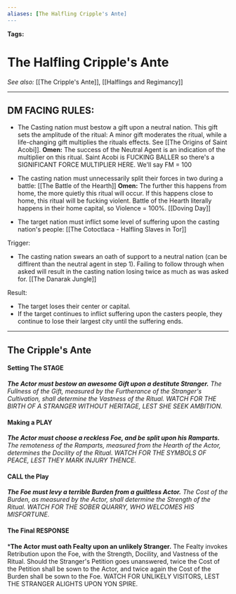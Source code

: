 ```yaml
---
aliases: [The Halfling Cripple's Ante]
---
```


**Tags:** 
# The Halfling Cripple's Ante
*See also:* [[The Cripple's Ante]], [[Halflings and Regimancy]]
___
## DM FACING RULES:
- The Casting nation must bestow a gift upon a neutral nation. This gift sets the amplitude of the ritual: A minor gift moderates the ritual, while a life-changing gift multiplies the rituals effects. See [[The Origins of Saint Acobi]]. **Omen:** The success of the Neutral Agent is an indication of the multiplier on this ritual. Saint Acobi is FUCKING BALLER so there's a SIGNIFICANT FORCE MULTIPLIER HERE. We'll say FM = 100

- The casting nation must unnecessarily split their forces in two during a battle: [[The Battle of the Hearth]] **Omen:** The further this happens from home, the more quietly this ritual will occur. If this happens close to home, this ritual will be fucking violent. Battle of the Hearth literally happens in their home capital, so Violence = 100%. [[Doving Day]]

- The target nation must inflict some level of suffering upon the casting nation's people: [[The Cotoctlaca - Halfling Slaves in Tor]]

Trigger: 
- The casting nation swears an oath of support to a neutral nation (can be diffirent than the neutral agent in step 1). Failing to follow through when asked will result in the casting nation losing twice as much as was asked for. [[The Danarak Jungle]]

Result: 
- The target loses their center or capital.
- If the target continues to inflict suffering upon the casters people, they continue to lose their largest city until the suffering ends.

---
## The Cripple's Ante
#### Setting The STAGE
***The Actor must bestow an awesome Gift upon a destitute Stranger.***
	*The Fullness of the Gift, measured by the Furtherance of the Stranger's Cultivation, shall determine the Vastness of the Ritual. WATCH FOR THE BIRTH OF A STRANGER WITHOUT HERITAGE, LEST SHE SEEK AMBITION.*

#### Making a PLAY
***The Actor must choose a reckless Foe, and be split upon his Ramparts.**
	The remoteness of the Ramparts, measured from the Hearth of the Actor, determines the Docility of the Ritual. WATCH FOR THE SYMBOLS OF PEACE, LEST THEY MARK INJURY THENCE.*

#### CALL the Play
***The Foe must levy a terrible Burden from a guiltless Actor.**
	The Cost of the Burden, as measured by the Actor, shall determine the Strength of the Ritual. WATCH FOR THE SOBER QUARRY, WHO WELCOMES HIS MISFORTUNE.*

#### The Final RESPONSE
***The Actor must oath Fealty upon an unlikely Stranger.**
	The Fealty invokes Retribution upon the Foe, with the Strength, Docility, and Vastness of the Ritual. Should the Stranger's Petition goes unanswered, twice the Cost of the Petition shall be sown to the Actor, and twice again the Cost of the Burden shall be sown to the Foe. WATCH FOR UNLIKELY VISITORS, LEST THE STRANGER ALIGHTS UPON YON SPIRE.